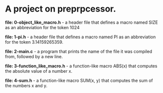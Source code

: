 # **A project on preprpcessor.**

**file: 0-object_like_macro.h** - a header file that defines a macro named SIZE as an abbreviation for the token 1024

**file: 1-pi.h** - a header file that defines a macro named PI as an abbreviation for the token 3.14159265359.

**file: 2-main.c** - a program that prints the name of the file it was compiled from, followed by a new line.

**file: 3-function_like_macro.h** - a function-like macro ABS(x) that computes the absolute value of a number x.

**file: 4-sum.h** - a function-like macro SUM(x, y) that computes the sum of the numbers x and y.


